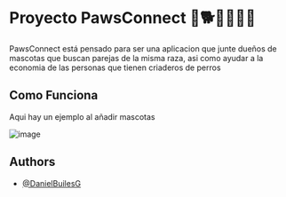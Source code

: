 
# Proyecto PawsConnect 🐶🐕🐩🐕‍🦺🦮

PawsConnect está pensado para ser una aplicacion que junte dueños de mascotas que buscan parejas de la misma raza, asi como ayudar a la economia de las personas que tienen criaderos de perros





## Como Funciona

Aqui hay un ejemplo al añadir mascotas 

![image](https://github.com/DanielBuilesG/PawsConnect/assets/73034258/dca38206-5a05-45b6-b9cf-6704dece4697)



## Authors

- [@DanielBuilesG](https://github.com/DanielBuilesG)

